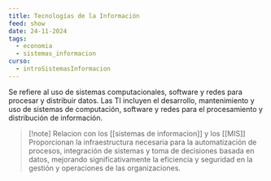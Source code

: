 ```yaml
---
title: Tecnologías de la Información
feed: show
date: 24-11-2024
tags:
  - economia
  - sistemas_informacion
curso:
  - introSistemasInformacion
---
```

Se refiere al uso de sistemas computacionales, software y redes para procesar y distribuir datos. Las TI incluyen el desarrollo, mantenimiento y uso de sistemas de computación, software y redes para el procesamiento y distribución de información.

>[!note] Relacion con los [[sistemas de informacion]] y los [[MIS]]
>Proporcionan la infraestructura necesaria para la automatización de procesos, integración de sistemas y toma de decisiones basada en datos, mejorando significativamente la eficiencia y seguridad en la gestión y operaciones de las organizaciones.

